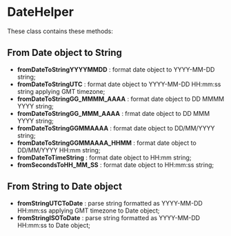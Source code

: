 # DateHelper
These class contains these methods:

## From Date object to String
- **fromDateToStringYYYYMMDD** : format date object to YYYY-MM-DD string;
- **fromDateToStringUTC** : format date object to YYYY-MM-DD HH:mm:ss string applying GMT timezone;
- **fromDateToStringGG_MMMM_AAAA** : format date object to DD MMMM YYYY string;
- **fromDateToStringGG_MMM_AAAA** : frmat date object to DD MMM YYYY string;
- **fromDateToStringGGMMAAAA** : format date object to DD/MM/YYYY string;
- **fromDateToStringGGMMAAAA_HHMM** : format date object to DD/MM/YYYY HH:mm string;
- **fromDateToTimeString** : format date object to HH:mm string;
- **fromSecondsToHH_MM_SS** : format date object to HH:mm:ss string;

## From String to Date object
- **fromStringUTCToDate** : parse string formatted as YYYY-MM-DD HH:mm:ss applying GMT timezone to Date object;
- **fromStringISOToDate** : parse string formatted as YYYY-MM-DD HH:mm:ss to Date object;


